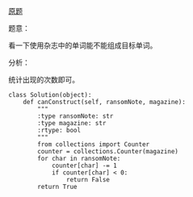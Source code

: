 [原题](https://leetcode.com/problems/ransom-note/)

题意：

看一下使用杂志中的单词能不能组成目标单词。


分析：

统计出现的次数即可。

```
class Solution(object):
    def canConstruct(self, ransomNote, magazine):
        """
        :type ransomNote: str
        :type magazine: str
        :rtype: bool
        """
        from collections import Counter
        counter = collections.Counter(magazine)
        for char in ransomNote:
            counter[char] -= 1
            if counter[char] < 0:
                return False
        return True
```